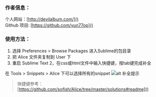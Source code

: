 ### 作者信息：

个人网站：[http://devilalbum.com/]()<br>
Github 项目: [https://github.com/yun77op]()


### 使用方法：

1. 选择 Preferences > Browse Packages 进入Sublime的包目录
2. 把 Alice 文件夹复制到 User 下
3. 重启 Sublime Text 2，在css或html文件中输入快捷键，按tab键完成补全

在 Tools > Snippets > Alice 下可以选择所有的snippet
 ![alt 补全提示](https://github.com/yun77op/Alice/raw/master/plugins/Sublime_Text_2/preview.png?raw=true)

> 快捷键参考：[https://github.com/sofish/Alice/tree/master/solutions#readme]()